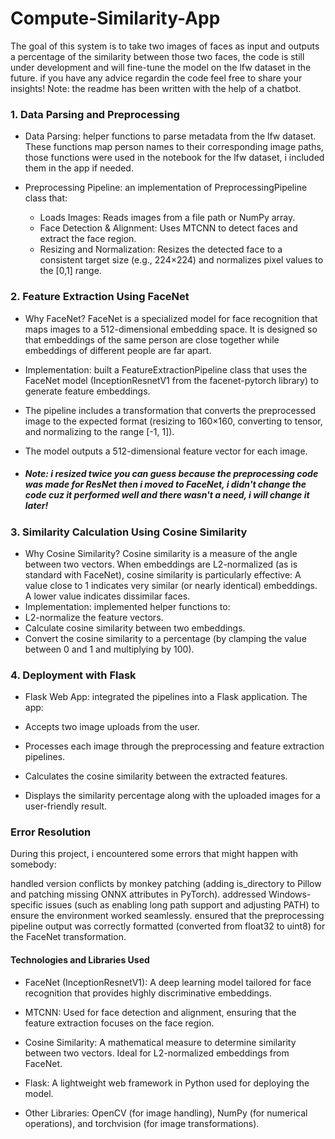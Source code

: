 # Compute-Similarity-App
The goal of this system is to take two images of faces as input and outputs a percentage of the similarity between those two faces, the code is still under development and will fine-tune the model on the lfw dataset in the future. if you have any advice regardin the code feel free to share your insights!
Note: the readme has been written with the help of a chatbot.

### 1. Data Parsing and Preprocessing
* Data Parsing:
helper functions to parse metadata from the lfw dataset. These functions map person names to their corresponding image paths, those functions were used in the notebook for the lfw dataset, i included them in the app if needed.

* Preprocessing Pipeline:
an implementation of PreprocessingPipeline class that:

  * Loads Images: Reads images from a file path or NumPy array.
  * Face Detection & Alignment: Uses MTCNN to detect faces and extract the face region.
  * Resizing and Normalization: Resizes the detected face to a consistent target size (e.g., 224×224) and normalizes pixel values to the [0,1] range.

### 2. Feature Extraction Using FaceNet
* Why FaceNet?
 FaceNet is a specialized model for face recognition that maps images to a 512-dimensional embedding space. It is designed so that embeddings of the same person are close together while embeddings of different people are far apart.

* Implementation:
built a FeatureExtractionPipeline class that uses the FaceNet model (InceptionResnetV1 from the facenet-pytorch library) to generate feature embeddings.

 * The pipeline includes a transformation that converts the preprocessed image to the expected format (resizing to 160×160, converting to tensor, and normalizing to the range [-1, 1]).
 * The model outputs a 512-dimensional feature vector for each image.
 * ##### Note: i resized twice you can guess because the preprocessing code was made for ResNet then i moved to FaceNet, i didn't change the code cuz it performed well and there wasn't a need, i will change it later!

### 3. Similarity Calculation Using Cosine Similarity
* Why Cosine Similarity?
Cosine similarity is a measure of the angle between two vectors. When embeddings are L2-normalized (as is standard with FaceNet), cosine similarity is particularly effective:
A value close to 1 indicates very similar (or nearly identical) embeddings.
A lower value indicates dissimilar faces.
* Implementation:
implemented helper functions to:
 * L2-normalize the feature vectors.
 * Calculate cosine similarity between two embeddings.
 * Convert the cosine similarity to a percentage (by clamping the value between 0 and 1 and multiplying by 100).

### 4. Deployment with Flask
* Flask Web App:
integrated the pipelines into a Flask application. The app:

 * Accepts two image uploads from the user.
 * Processes each image through the preprocessing and feature extraction pipelines.
 * Calculates the cosine similarity between the extracted features.
 * Displays the similarity percentage along with the uploaded images for a user-friendly result.

### Error Resolution
During this project, i encountered some errors that might happen with somebody:

handled version conflicts by monkey patching (adding is_directory to Pillow and patching missing ONNX attributes in PyTorch).
addressed Windows-specific issues (such as enabling long path support and adjusting PATH) to ensure the environment worked seamlessly.
ensured that the preprocessing pipeline output was correctly formatted (converted from float32 to uint8) for the FaceNet transformation.

#### Technologies and Libraries Used
* FaceNet (InceptionResnetV1):
A deep learning model tailored for face recognition that provides highly discriminative embeddings.

* MTCNN:
Used for face detection and alignment, ensuring that the feature extraction focuses on the face region.

* Cosine Similarity:
A mathematical measure to determine similarity between two vectors. Ideal for L2-normalized embeddings from FaceNet.

* Flask:
A lightweight web framework in Python used for deploying the model.

* Other Libraries:
OpenCV (for image handling), NumPy (for numerical operations), and torchvision (for image transformations).

